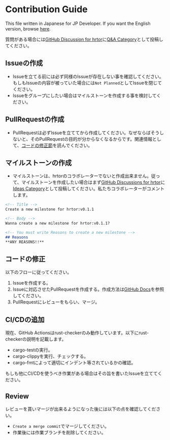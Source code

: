 # Contribution Guide

This file written in Japanese for JP Developer. If you want the English version, browse [here](./CONTRIBUTING.md).

質問がある場合には[GitHub Discussion for hrtor](https://github.com/haruki7049/hrtor/discussions)に[Q&A Category](https://github.com/haruki7049/hrtor/discussions/categories/q-a)として投稿してください。

## Issueの作成

- Issueを立てる前には必ず同様のIssueが存在しない事を確認してください。もしもIssueの内容が被っていた場合には`Not Planned`としてIssueを閉じてください。
- Issueをグループにしたい場合はマイルストーンを作成する事を検討してください。

## PullRequestの作成

- PullRequestは必ずIssueを立ててから作成してください。なぜならばそうしないと、そのPullRequestの目的が分からなくなるからです。関連情報として、[コードの修正節](#コードの修正)を読んでください。

## マイルストーンの作成

- マイルストーンは、hrtorのコラボレーターでないと作成出来ません。従って、マイルストーンを作成したい場合はまず[GitHub Discussions for hrtor](https://github.com/haruki7049/hrtor/discussions)に[Ideas Category](https://github.com/haruki7049/hrtor/discussions/categories/ideas)として投稿してください。私たちコラボレーターがコメントします。

```md
<!-- Title -->
Create a new milestone for hrtor:v0.1.1

<!-- Body -->
Wanna create a new milestone for hrtor:v0.1.1?

<!-- You must write Reasons to create a new milestone -->
## Reasons
**ANY REASONS!!**
```

## コードの修正

以下のフローに従ってください。

1. Issueを作成する。
2. Issueに対応させたPullRequestを作成する。作成方法は[GitHub Docs](https://docs.github.com/en/issues/tracking-your-work-with-issues/linking-a-pull-request-to-an-issue)を参照してください。
3. PullRequestにレビューをもらい、マージ。

## CI/CDの追加

現在、GitHub Actionsはrust-checkerのみ動作しています。以下にrust-checkerの説明を記載します。

- cargo-testの実行。
- cargo-clippyを実行、チェックする。
- cargo-fmtによって適切にインデント等されているかの確認。

もしも他にCI/CDを使うべき作業がある場合はその旨を書いたIssueを立ててください。

## Review

レビューを貰いマージが出来るようになった後には以下の点を確認してください。

- `Create a merge commit`でマージしてください。
- 作業後には作業ブランチを削除してください。
